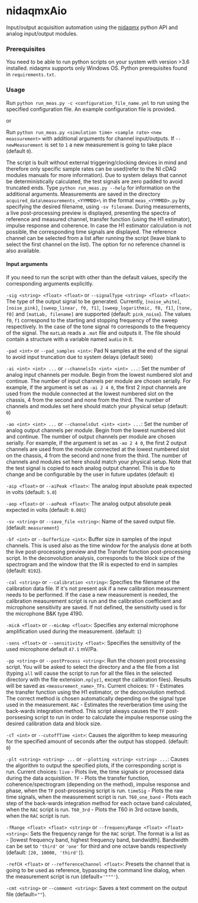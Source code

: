 # nidaqmxAio 

Input/output acquisition automation using the [nidaqmx](https://github.com/ni/nidaqmx-python) python API and analog input/output modules.

### Prerequisites

You need to be able to run python scripts on your system with version >3.6 installed. nidaqmx supports only Windows OS.
Python prerequisites found in `requirements.txt`.

### Usage
Run `python run_meas.py -c <configuration_file_name.yml` to run using the specified configuration file. An example configuration file is provided.

or

Run `python run_meas.py <simulation time> <sample rate>` `<new meassurement>` with additional arguments for channel input/outputs. If `--newMeasurement` is set to `1` a new measurement is going to take place (default `0`).

The script is built without external triggering/clocking devices in mind and therefore only specific sample rates can be used(refer to the NI cDAQ modules manuals for more information). Due to system delays that cannot be deterministically calculated, the test signals are zero padded to avoid truncated ends. Type `python run_meas.py --help` for information on the additional arguments. Measurements are saved in the directory `acquired_data\measurements_<YYMMDD>\` in the format `meas_<YYMMDD>.py` by specifying the desired filename, using `-sv filename`. During measurements, a live post-processing preview is displayed, presenting the spectra of reference and measured channel, transfer function (using the H1 estimator), impulse response and coherence. In case the H1 estimator calculation is not possible, the corresponding time signals are displayed. The reference channel can be selected from a list after running the script (leave blank to select the first channel on the list). The option for no reference channel is also available. 

#### Input arguments

If you need to run the script with other than the default values, specify the corresponding arguments explicitly.

`-sig <string> <float> <float>` or `--signalType <string> <float> <float>`:
The type of the output signal to be generated. Currently, `[noise_white]`, `[noise_pink]`, `[sweep_linear, f0, f1]`, `[sweep_logarithmic, f0, f1]`, `[tone, f0]` and `[matLab, filename]`  are supported (default: `pink_noise`). The values `f0`, `f1` correspond to the starting and stopping frequency of the sweep respectively. In the case of the tone signal `f0` corresponds to the frequency of the signal. The `matLab` reads a `.mat` file and outputs it. The file should contain a structure with a variable named `audio` in it. 

`-pad <int>` or `--pad_samples <int>`:
Pad N samples at the end of the signal to avoid input truncation due to system delays (default `5000`)

`-ai <int> <int> ...` or `--channelsIn <int> <int> ...`:
Set the number of analog input channels per module. Begin from the lowest numbered slot and continue. The number of input channels per module are chosen serially. For example, if the argument is set as `-ai 2 4 0`, the first 2 input channels are used from the module connected at the lowest numbered slot on the chassis, 4 from the second and none from the third. The number of channels and modules set here should match your physical setup (default: `0`)

`-ao <int> <int> ...` or `--channelsOut <int> <int> ...`:
Set the number of analog output channels per module. Begin from the lowest numbered slot and continue. The number of output channels per module are chosen serially. For example, if the argument is set as `-ao 2 4 0`, the first 2 output channels are used from the module connected at the lowest numbered slot on the chassis, 4 from the second and none from the third. The number of channels and modules set here should match your physical setup. Note that the test signal is copied to each analog output channel. This is due to change and be configurable by the user in future updates (default: `0`)

`-aip <float>` or `--aiPeak <float>`:
The analog input absolute peak expected in volts (default: `5.0`)

`-aop <float>` or `--aoPeak <float>`:
The analog output absolute peak expected in volts (default: `0.001`)

`-sv <string>` or `--save_file <string>`:
 Name of the saved output file.  (default: `measurement`)

`-bf <int>` or `--bufferSize <int>`:
Buffer size in samples of the input channels. This is used also as the time window for the analysis done at both the live post-processing preview and the Transfer function post-processing script. In the deconvolution analysis, corresponds to the block size of the spectrogram and the window that the IR is expected to end in samples (default: `8192`).

`-cal <string>` or `--calibration <string>`:
Specifies the filename of the calibration data file. If it's not present ask if a new calibration measurement needs to be performed. If the case a new measurement is needed, the calibration measurement script is run and the calibration coefficient and microphone sensitivity are saved. If not defined, the sensitivity used is for the microphone B&K type 4190.

`-micA <float>` or `--micAmp <float>`:
 Specifies any external microphone amplification used during the measurement. (default: `1`)
 
`-sens <float>` or `--sensitivity <float>`:
 Specifies the sensitivity of the used microphone default `47.1` mV/Pa.

`-pp <string>` or `--postProcess <string>`:
Run the chosen post processing script. You will be asked to select the directory and a the file from a list (typing `all` will cause the script to run for all the files in the selected directory with the file extension`.np[yz]`, except the calibration files). Results will be saved as `<measurement_name>_TFs`. Current choices:
`TF` - Estimates the transfer function using the H1 estimator, or the deconvolution method. The correct method is chosen automatically depending on the signal type used in the measurement.
`RAC` - Estimates the reverberation time using the back-wards integration method. This script always causes the `TF` post-porssesing script to run in order to calculate the impulse response using the desired calibration data and block size.

`-cT <int>` or `--cutoffTime <int>`:
 Causes the algorithm to keep measuring for the specified amount of seconds after the output has stopped. (default: `0`)
 
`-plt <string> <string> ...` or `--plotting <string> <string> ...`:
  Causes the algorithm to output the specified plots, if the corresponding script is run. Current choices:
  `live` - Plots live, the time signals or processed data during the data acquisition.
  `TF` - Plots the transfer function, coherence/spectrogram (depending on the method), impulse response and phase, when the `TF` post-prossesing script is run.
  `timeSig` - Plots the raw time signals, when the measurement script is run.
  `T60_one_band` - Plots each step of the back-wards integration method for each octave band calculated, when the `RAC` script is run.
  `T60_3rd` - Plots the T60 in 3rd octave bands, when the `RAC` script is run.
  
`-fRange <float> <float> <string>` or `--frequencyRange <float> <float> <string>`:
 Sets the frequency range for the `RAC` script. The format is a list as - [lowest frequency band, highest frequency band, bandwidth]. Bandwidth can be set to `'third'` or `'one'` for third and one octave bands respectively (default: `[20, 10000, 'third']`).

`-refCH <float>` or `--refferenceChannel <float>`: 
 Presets the channel that is going to be used as reference, bypassing the command line dialog, when the measurement script is run (default=`'"""'`).
 
 `-cmt <string>` or `--comment <string>`:
 Saves a text comment on the output file (default=`""`). 
